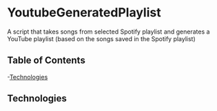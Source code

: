 # YoutubeGeneratedPlaylist
A script that takes songs from selected Spotify playlist and generates a YouTube playlist (based on the songs saved in the Spotify playlist)
## Table of Contents 
-[Technologies](README.md#technologies)
## Technologies 

